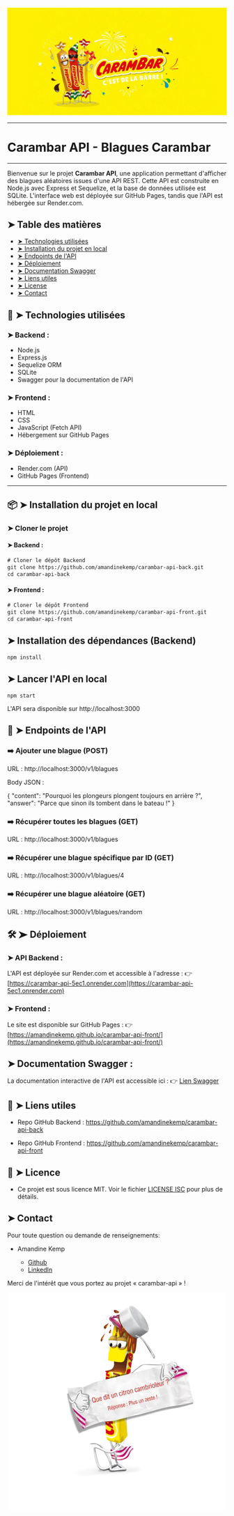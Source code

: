 <p align="center">
    <img [carambar-api] src="https://github.com/amandinekemp/carambar-api-back/blob/main/banner.png">
</p>

----------

# Carambar API - Blagues Carambar

----------

Bienvenue sur le projet **Carambar API**, une application permettant d'afficher des blagues aléatoires issues d'une API REST.
Cette API est construite en Node.js avec Express et Sequelize, et la base de données utilisée est SQLite.
L'interface web est déployée sur GitHub Pages, tandis que l'API est hébergée sur Render.com.

## ➤ Table des matières


- [➤ Technologies utilisées](https://github.com/amandinekemp/carambar-api-back/tree/main?tab=readme-ov-file#--technologies-utilis%C3%A9es)
- [➤ Installation du projet en local](https://github.com/amandinekemp/carambar-api-back/tree/main?tab=readme-ov-file#--installation-du-projet-en-local)
- [➤ Endpoints de l'API](https://github.com/amandinekemp/carambar-api-back/tree/main?tab=readme-ov-file#--endpoints-de-lapi)
- [➤ Déploiement](https://github.com/amandinekemp/carambar-api-back/tree/main?tab=readme-ov-file#--d%C3%A9ploiement)
- [➤ Documentation Swagger](https://github.com/amandinekemp/carambar-api-back/tree/main?tab=readme-ov-file#-documentation-swagger-)
- [➤ Liens utiles](https://github.com/amandinekemp/carambar-api-back/tree/main?tab=readme-ov-file#--liens-utiles)
- [➤ License](https://github.com/amandinekemp/carambar-api-back/tree/main?tab=readme-ov-file#--licence)
- [➤ Contact](https://github.com/amandinekemp/carambar-api-back/tree/main?tab=readme-ov-file#-contact)

## 🚀 ➤ Technologies utilisées

### ➤ Backend :

- Node.js
- Express.js
- Sequelize ORM
- SQLite
- Swagger pour la documentation de l'API

### ➤ Frontend :

- HTML
- CSS
- JavaScript (Fetch API)
- Hébergement sur GitHub Pages

### ➤ Déploiement :

- Render.com (API)
- GitHub Pages (Frontend)

---

## 📦 ➤ Installation du projet en local

### ➤ Cloner le projet

#### ➤ Backend :

```
# Cloner le dépôt Backend
git clone https://github.com/amandinekemp/carambar-api-back.git
cd carambar-api-back
```

#### ➤ Frontend :

```
# Cloner le dépôt Frontend
git clone https://github.com/amandinekemp/carambar-api-front.git
cd carambar-api-front
```

## ➤ Installation des dépendances (Backend)

```
npm install
```

## ➤ Lancer l'API en local

```
npm start
```

L'API sera disponible sur http://localhost:3000

## 📌 ➤ Endpoints de l'API

### ➡️ Ajouter une blague (POST)

URL : http://localhost:3000/v1/blagues

Body JSON :

{
"content": "Pourquoi les plongeurs plongent toujours en arrière ?",
"answer": "Parce que sinon ils tombent dans le bateau !"
}

### ➡️ Récupérer toutes les blagues (GET)

URL : http://localhost:3000/v1/blagues

### ➡️ Récupérer une blague spécifique par ID (GET)

URL : http://localhost:3000/v1/blagues/4

### ➡️ Récupérer une blague aléatoire (GET)

URL : http://localhost:3000/v1/blagues/random

## 🛠 ➤ Déploiement

### ➤ API Backend :

L'API est déployée sur Render.com et accessible à l'adresse :
👉 [https://carambar-api-5ec1.onrender.com](https://carambar-api-5ec1.onrender.com)

### ➤ Frontend :

Le site est disponible sur GitHub Pages :
👉 [https://amandinekemp.github.io/carambar-api-front/](https://amandinekemp.github.io/carambar-api-front/)


## ➤ Documentation Swagger :

La documentation interactive de l'API est accessible ici :
👉 [Lien Swagger](https://carambar-api-5ec1.onrender.com/api-docs/#/Jokes/get_blagues_random)

## 📜 ➤ Liens utiles

- Repo GitHub Backend : https://github.com/amandinekemp/carambar-api-back

- Repo GitHub Frontend : https://github.com/amandinekemp/carambar-api-front

## 📄 ➤ Licence

* Ce projet est sous licence MIT. Voir le fichier [LICENSE ISC](https://github.com/amandinekemp/carambar-api-back/blob/main/LICENSE) pour plus de détails.

## ➤ Contact

Pour toute question ou demande de renseignements:

* Amandine Kemp

    - [Github](https://github.com/amandinekemp)
    - [LinkedIn](https://www.linkedin.com/in/amandinekemp/)

Merci de l'intérêt que vous portez au projet « carambar-api » !

<p align="center">
    <img [bottom-image] src="https://github.com/amandinekemp/carambar-api-back/blob/main/bottom-image.png">
</p>

